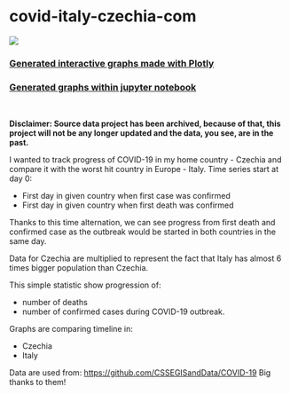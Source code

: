 # covid-italy-czechia-com

![](https://github.com/Kharianne/covid-italy-czechia-com/workflows/Up%20to%20date/badge.svg)

### [Generated interactive graphs made with Plotly](https://kharianne.github.io/covid-italy-czechia-com/)

### [Generated graphs within jupyter notebook](italy-czechia_time_zero_comparison.ipynb)  
&nbsp;

**Disclaimer: Source data project has been archived, because of that, this 
project will not be any longer updated and the data, you see, are in the past.**

I wanted to track progress of COVID-19 in my home country - Czechia and
compare it with the worst hit country in Europe - Italy.
Time series start at day 0:

- First day in given country when first case was confirmed
- First day in given country when first death was confirmed

Thanks to this time alternation, we can see progress from first death
and confirmed case as the outbreak would be started in both countries in the
same day.

Data for Czechia are multiplied to represent the fact that
Italy has almost 6 times bigger population than Czechia.

This simple statistic show progression of:

- number of deaths
- number of confirmed cases
  during COVID-19 outbreak.

Graphs are comparing timeline in:

- Czechia
- Italy

Data are used from:
https://github.com/CSSEGISandData/COVID-19
Big thanks to them! 
